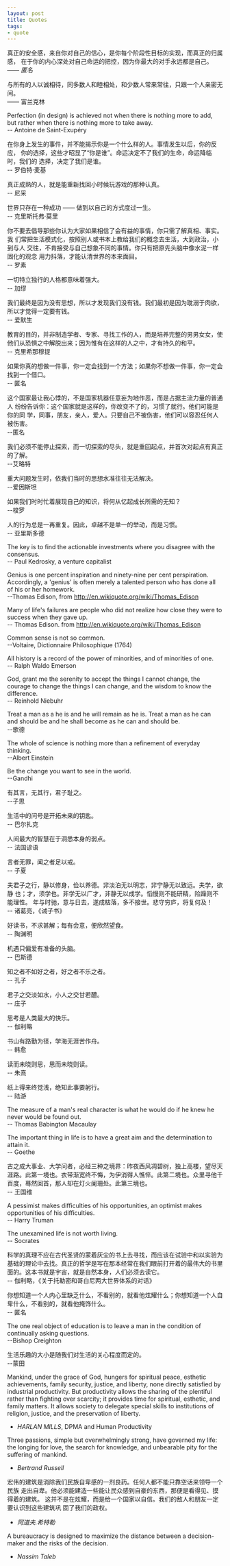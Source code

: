 ```yaml
---
layout: post
title: Quotes
tags:
- quote
---
```


真正的安全感，来自你对自己的信心，是你每个阶段性目标的实现，而真正的归属感，
在于你的内心深处对自己命运的把控，因为你最大的对手永远都是自己。  
—— _匿名_

与所有的人以诚相待，同多数人和睦相处，和少数人常来常往，只跟一个人亲密无间。  
—— 富兰克林

Perfection (in design) is achieved not when there is nothing more to add,
but rather when there is nothing more to take away.  
-- Antoine de Saint-Exupéry

在你身上发生的事件，并不能揭示你是一个什么样的人。事情发生以后，你的反应，
你的选择，这些才昭显了“你是谁”。命运决定不了我们的生命，命运降临时，我们的
选择，决定了我们是谁。  
-- 罗伯特·麦基

真正成熟的人，就是能重新找回小时候玩游戏的那种认真。  
-- 尼采

世界只存在一种成功 —— 做到以自己的方式度过一生。  
-- 克里斯托弗·莫里

你不要去倡导那些你认为大家如果相信了会有益的事情，你只需了解真相、事实。我
们常把生活模式化，按照别人或书本上教给我们的概念去生活，大到政治，小到与人
交往，不肯接受与自己想象不同的事情。你只有把原先头脑中像水泥一样固化的观念
用力抖落，才能认清世界的本来面目。  
-- 罗素

一切特立独行的人格都意味着强大。  
-- 加缪

我们最终是因为没有思想，所以才发现我们没有钱。我们最初是因为耽溺于肉欲，所以才觉得一定要有钱。  
-- 爱默生

教育的目的，并非制造学者、专家、寻找工作的人，而是培养完整的男男女女，使他们从恐惧之中解脱出来；因为惟有在这样的人之中，才有持久的和平。  
-- 克里希那穆提

如果你真的想做一件事，你一定会找到一个方法；如果你不想做一件事，你一定会找到一个借口。  
-- 匿名

这个国家最让我心悸的，不是国家机器任意妄为地作恶，而是占据主流力量的普通人
纷纷告诉你：这个国家就是这样的，你改变不了的，习惯了就行。他们可能是你的同
学，同事，朋友，亲人，爱人。只要自己不被伤害，他们可以容忍任何人被伤害。<br
/>
--匿名

我们必须不能停止探索，而一切探索的尽头，就是重回起点，并首次对起点有真正的了解。  
--艾略特

重大问题发生时，依我们当时的思想水准往往无法解决。  
--爱因斯坦

如果我们时时忙着展现自己的知识，将何从忆起成长所需的无知？  
--梭罗

人的行为总是一再重复。因此，卓越不是单一的举动，而是习惯。  
-- 亚里斯多德

The key is to find the actionable investments where you disagree with the consensus.   
-- Paul Kedrosky, a venture capitalist

Genius is one percent inspiration and ninety-nine per cent
perspiration. Accordingly, a 'genius' is often merely a talented person who
has done all of his or her homework.  
--Thomas Edison, from <a href="http://en.wikiquote.org/wiki/Thomas_Edison">http://en.wikiquote.org/wiki/Thomas_Edison</a>

Many of life's failures are people who did not realize how close they were to success when they gave up.  
-- Thomas Edison. from&nbsp;<a href="http://en.wikiquote.org/wiki/Thomas_Edison">http://en.wikiquote.org/wiki/Thomas_Edison</a>

Common sense is not so common.  
--Voltaire, Dictionnaire Philosophique (1764)

All history is a record of the power of minorities, and of minorities of one.   
-- Ralph Waldo Emerson

God, grant me the serenity to accept the things I cannot change, the
courage to change the things I can change, and the wisdom to know the
difference.  
-- Reinhold Niebuhr

Treat a man as a he is and he will remain as he is.  Treat a man as he can and should be and he shall become as he can and should be.   
--歌德

The whole of science is nothing more than a refinement of everyday thinking.  
--Albert Einstein

Be the change you want to see in the world.  
--Gandhi

有其言，无其行，君子耻之。  
--子思

生活中的问号是开拓未来的钥匙。  
-- 巴尔扎克

人间最大的智慧在于洞悉本身的弱点。  
-- 法国谚语

言者无罪，闻之者足以戒。  
-- 子夏

夫君子之行，静以修身，俭以养德。非淡泊无以明志，非宁静无以致远。夫学，欲静
也；才，须学也。非学无以广才，非静无以成学。慆慢则不能研精，险躁则不能理性。
年与时驰，意与日去，遂成枯落，多不接世。悲守穷庐，将复何及！  
 -- 诸葛亮，《诫子书》

好读书，不求甚解；每有会意，便欣然望食。  
-- 陶渊明

机遇只偏爱有准备的头脑。  
-- 巴斯德

知之者不如好之者，好之者不乐之者。   
-- 孔子

君子之交淡如水，小人之交甘若醴。  
-- 庄子

思考是人类最大的快乐。  
-- 伽利略

书山有路勤为径，学海无涯苦作舟。  
-- 韩愈

读而未晓则思，思而未晓则读。  
-- 朱熹

纸上得来终觉浅，绝知此事要躬行。  
-- 陆游

The measure of a man's real character is what he would do if he knew he never would be found out.  
-- Thomas Babington Macaulay

The important thing in life is to have a great aim and the determination to attain it.  
-- Goethe

古之成大事业、大学问者，必经三种之境界：昨夜西风凋碧树，独上高楼，望尽天涯路。此第一境也。衣带渐宽终不悔，为伊消得人憔悴。此第二境也。众里寻他千百度，蓦然回首，那人却在灯火阑珊处。此第三境也。  
-- 王国维

A pessimist makes difficulties of his opportunities, an optimist makes opportunities of his difficulties.  
-- Harry Truman

The unexamined life is not worth living.  
-- Socrates

科学的真理不应在古代圣贤的蒙着灰尘的书上去寻找，而应该在试验中和以实验为基础的理论中去找。真正的哲学是写在那本经常在我们眼前打开着的最伟大的书里面的。这本书就是宇宙，就是自然本身，人们必须去读它。   
-- 伽利略，《关于托勒密和哥白尼两大世界体系的对话》

你想知道一个人内心里缺乏什么，不看别的，就看他炫耀什么；你想知道一个人自卑什么，不看别的，就看他掩饰什么。  
-- 匿名

The one real object of education is to leave a man in the condition of continually asking questions.  
--Bishop Creighton

生活乐趣的大小是随我们对生活的关心程度而定的。  
--蒙田

Mankind, under the grace of God, hungers for spiritual peace, esthetic
achievements, family security, justice, and liberty, none directly satisfied by
industrial productivity. But productivity allows the sharing of the plentiful rather
than fighting over scarcity; it provides time for spiritual, esthetic, and family
matters. It allows society to delegate special skills to institutions of religion,
justice, and the preservation of liberty.  
- _HARLAN MILLS_, DPMA and Human Productivity

Three passions, simple but overwhelmingly strong, have governed my life:
the longing for love, the search for knowledge, and unbearable pity for the
suffering of mankind.  
- *Bertrand Russell*

宏伟的建筑是消除我们民族自卑感的一剂良药。任何人都不能只靠空话来领导一个民族
走出自卑。他必须能建造一些能让民众感到自豪的东西，那便是看得见、摸得着的建筑。
这并不是在炫耀，而是给一个国家以自信。我们的敌人和朋友一定要认识到这些建筑巩
固了我们的政权。  
- *阿道夫.希特勒*

A bureaucracy is designed to maximize the distance between
a decision-maker and the risks of the decision.  
- *Nassim Taleb*
